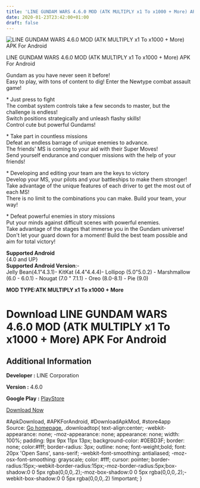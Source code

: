 ```yaml
---
title: 'LINE GUNDAM WARS 4.6.0 MOD (ATK MULTIPLY x1 To x1000 + More) APK For Android'
date: 2020-01-23T23:42:00+01:00
draft: false
---
```


![LINE GUNDAM WARS 4.6.0 MOD (ATK MULTIPLY x1 To x1000 + More) APK For Android](https://i1.wp.com/apkhome.net/wp-content/uploads/2020/01/LINE-GUNDAM-WARS-4.6.0-MOD-ATK-MULTIPLY-x1-To-x1000-More.png "LINE GUNDAM WARS 4.6.0 MOD (ATK MULTIPLY x1 To x1000 + More) APK For Android")

  

LINE GUNDAM WARS 4.6.0 MOD (ATK MULTIPLY x1 To x1000 + More) APK For Android

Gundam as you have never seen it before!  
Easy to play, with tons of content to dig! Enter the Newtype combat assault game!

\* Just press to fight  
The combat system controls take a few seconds to master, but the challenge is endless!  
Switch positions strategically and unleash flashy skills!  
Control cute but powerful Gundams!

\* Take part in countless missions  
Defeat an endless barrage of unique enemies to advance.  
The friends' MS is coming to your aid with their Super Moves!  
Send yourself endurance and conquer missions with the help of your friends!

\* Developing and editing your team are the keys to victory  
Develop your MS, your pilots and your battleships to make them stronger!  
Take advantage of the unique features of each driver to get the most out of each MS!  
There is no limit to the combinations you can make. Build your team, your way!

\* Defeat powerful enemies in story missions  
Put your minds against difficult scenes with powerful enemies.  
Take advantage of the stages that immerse you in the Gundam universe!  
Don't let your guard down for a moment! Build the best team possible and aim for total victory!

**Supported Android**  
{4.0 and UP}  
**Supported Android Version**:-  
Jelly Bean(4.1"4.3.1)- KitKat (4.4"4.4.4)- Lollipop (5.0"5.0.2) - Marshmallow (6.0 - 6.0.1) - Nougat (7.0 " 7.1.1) - Oreo (8.0-8.1) - Pie (9.0)

**MOD TYPE:ATK MULTIPLY x1 To x1000 + More**

Download LINE GUNDAM WARS 4.6.0 MOD (ATK MULTIPLY x1 To x1000 + More) APK For Android
=====================================================================================

Additional Information
----------------------

**Developer :** LINE Corporation

**Version :** 4.6.0

**Google Play :** [PlayStore](https://play.google.com/store/apps/details?id=com.linecorp.LGSDG)

  

[Download Now](https://store4app.co/post/line-gundam-wars-4-6-0-mod-atk-multiply-x1-to-x1000-more-apk-for-android_1579797619)

  
#ApkDownload, #APKForAndroid, #DownloadApkMod, #store4app  
Source: [Go homepage.](https://store4app.co/post/line-gundam-wars-4-6-0-mod-atk-multiply-x1-to-x1000-more-apk-for-android_1579797619) .downloadtop{ text-align:center; -webkit-appearance: none; -moz-appearance: none; appearance: none; width: 100%; padding: 9px 9px 11px 13px; background-color: #0EBD3F; border: none; color:#fff; border-radius: 3px; outline: none; font-weight;bold; font: 20px 'Open Sans', sans-serif; -webkit-font-smoothing: antialiased; -moz-osx-font-smoothing: grayscale; color: #fff; cursor: pointer; border-radius:15px;-webkit-border-radius:15px;-moz-border-radius:5px;box-shadow:0 0 5px rgba(0,0,0,.2);-moz-box-shadow:0 0 5px rgba(0,0,0,.2);-webkit-box-shadow:0 0 5px rgba(0,0,0,.2) !important; }